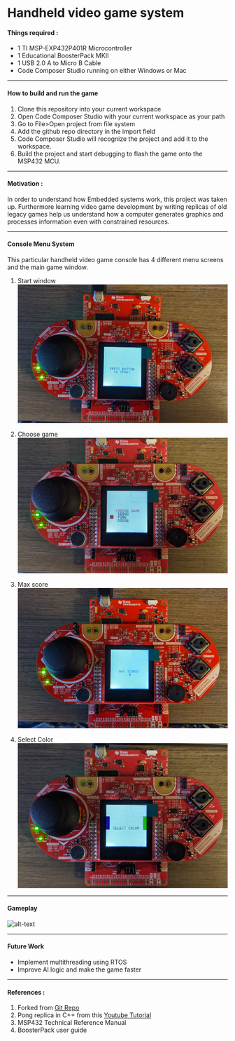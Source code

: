 # Handheld video game system

#### Things required :
* 1 TI MSP-EXP432P401R Microcontroller
* 1 Educational BoosterPack MKII
* 1 USB 2.0 A to Micro B Cable
* Code Composer Studio running on either Windows or Mac
---

#### How to build and run the game
1. Clone this repository into your current workspace
2. Open Code Composer Studio with your current workspace as your path
3. Go to File>Open project from file system
4. Add the github repo directory in the import field
5. Code Composer Studio will recognize the project and add it to the workspace.
6. Build the project and start debugging to flash the game onto the MSP432 MCU.
___

#### Motivation :
In order to understand how Embedded systems work, this project was taken up.
Furthermore learning video game development by writing replicas of old legacy games help us understand how a computer generates graphics and processes information even with constrained resources.

---

#### Console Menu System

This particular handheld video game console has 4 different menu screens and the main game window.

1. Start window
![](images/start_screen.jpg)

2. Choose game
![](images/choose_game.jpg)

3. Max score
![](images/max_score.jpg)

4. Select Color
![](images/select_color_paddle.jpg)

___

#### Gameplay
![alt-text](https://github.com/maitiSoutrik/EmbeddedC-Game-Dev-Pong-Replica/blob/master/images/gameplay.gif)

___

#### Future Work
* Implement multithreading using RTOS
* Improve AI logic and make the game faster
---
#### References :
1. Forked from [Git Repo](https://github.com/obergog/MSP432_Game_System)
2. Pong replica in C++ from this [Youtube Tutorial](https://youtube.com/playlist?list=PL7Ej6SUky135IAAR3PFCFyiVwanauRqj3)
3. MSP432 Technical Reference Manual
4. BoosterPack user guide